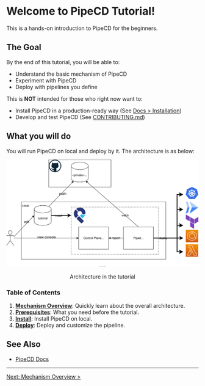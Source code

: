 # **Welcome to PipeCD Tutorial!**

This is a hands-on introduction to PipeCD for the beginners.

## The Goal

By the end of this tutorial, you will be able to:
  - Understand the basic mechanism of PipeCD
  - Experiment with PipeCD
  - Deploy with pipelines you define

This is **NOT** intended for those who right now want to:

- Install PipeCD in a production-ready way (See [Docs > Installation](https://pipecd.dev/docs/installation/))
- Develop and test PipeCD (See [CONTRIBUTING.md](https://github.com/pipe-cd/pipecd/blob/master/CONTRIBUTING.md))

## What you will do

You will run PipeCD on local and deploy by it. The architecture is as below:

![architecture on local](/images/architecture.svg)
<p align="center">Architecture in the tutorial</p>


### Table of Contents

1. [**Mechanism Overview**](content/en/10-overview/README.md): Quickly learn about the overall architecture.
2. [**Prerequisites**](content/en/20-prerequisites/README.md): What you need before the tutorial.
3. [**Install**](content/en/30-install/): Install PipeCD on local.
4. [**Deploy**](content/en/40-deploy/): Deploy and customize the pipeline.

## See Also

- [PipeCD Docs](https://pipecd.dev/docs/)

---

[Next: Mechanism Overview >](content/en/10-overview/README.md)
